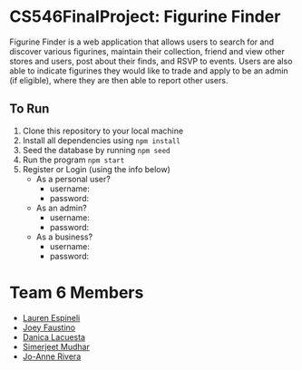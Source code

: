 # CS546FinalProject: Figurine Finder

Figurine Finder is a web application that allows users to search for and discover various figurines, maintain their collection, friend and view other stores and users, post about their finds, and RSVP to events. Users are also able to indicate figurines they would like to trade and apply to be an admin (if eligible), where they are then able to report other users.

## To Run

1. Clone this repository to your local machine
2. Install all dependencies using ```npm install```
3. Seed the database by running ```npm seed```
4. Run the program ```npm start```
5. Register or Login (using the info below)
   - As a personal user?
     - username:
     - password:
   - As an admin?
     - username:
     - password:       
   - As a business?
     - username:
     - password: 

# Team 6 Members
- [Lauren Espineli](https://github.com/lauren-espi)
- [Joey Faustino](https://github.com/JFaustino2003)
- [Danica Lacuesta](https://github.com/danicalacuesta)
- [Simerjeet Mudhar](https://github.com/simerm)
- [Jo-Anne Rivera](https://github.com/jyori1) 

